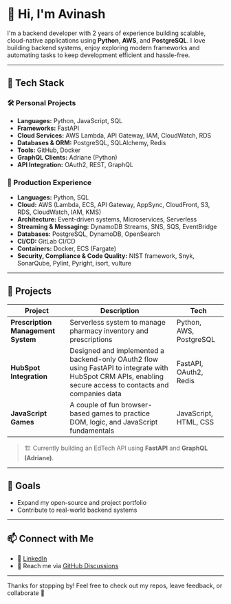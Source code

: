 # 👋 Hi, I'm Avinash

I'm a backend developer with 2 years of experience building scalable, cloud-native applications using **Python**, **AWS**, and **PostgreSQL**. I love building backend systems, enjoy exploring modern frameworks and automating tasks to keep development efficient and hassle-free.

---

## 🧰 Tech Stack

### 🛠️ Personal Projects
- **Languages:** Python, JavaScript, SQL
- **Frameworks:** FastAPI
- **Cloud Services:** AWS Lambda, API Gateway, IAM, CloudWatch, RDS
- **Databases & ORM:** PostgreSQL, SQLAlchemy, Redis
- **Tools:** GitHub, Docker
- **GraphQL Clients:** Adriane (Python)
- **API Integration:** OAuth2, REST, GraphQL

### 💼 Production Experience
- **Languages:** Python, SQL  
- **Cloud:** AWS (Lambda, ECS, API Gateway, AppSync, CloudFront, S3, RDS, CloudWatch, IAM, KMS)
- **Architecture:** Event-driven systems, Microservices, Serverless
- **Streaming & Messaging:** DynamoDB Streams, SNS, SQS, EventBridge
- **Databases:** PostgreSQL, DynamoDB, OpenSearch  
- **CI/CD:** GitLab CI/CD
- **Containers:** Docker, ECS (Fargate)  
- **Security, Compliance & Code Quality:** NIST framework, Snyk, SonarQube, Pylint, Pyright, isort, vulture

---

## 🚀 Projects

| Project | Description | Tech |
|--------|-------------|------|
| **Prescription Management System** | Serverless system to manage pharmacy inventory and prescriptions | Python, AWS, PostgreSQL |
| **HubSpot Integration** | Designed and implemented a backend-only OAuth2 flow using FastAPI to integrate with HubSpot CRM APIs, enabling secure access to contacts and companies data | FastAPI, OAuth2, Redis |
| **JavaScript Games** | A couple of fun browser-based games to practice DOM, logic, and JavaScript fundamentals | JavaScript, HTML, CSS |

> 🏗️ Currently building an EdTech API using **FastAPI** and **GraphQL (Adriane)**.

---

## 🎯 Goals

- Expand my open-source and project portfolio  
- Contribute to real-world backend systems  

---

## 📫 Connect with Me

- 💼 [LinkedIn](https://www.linkedin.com/in/avinash-v-51491a238)  
- 💬 Reach me via [GitHub Discussions](https://github.com/avinashv2/AvinashV/issues)

---

Thanks for stopping by! Feel free to check out my repos, leave feedback, or collaborate 🤝
